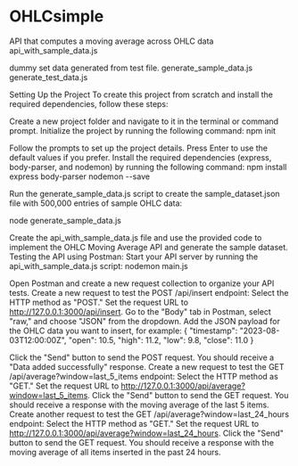 # OHLCsimple
API that computes a moving average across OHLC data
api_with_sample_data.js

dummy set data generated from test file.
generate_sample_data.js
generate_test_data.js

Setting Up the Project
To create this project from scratch and install the required dependencies, follow these steps:

Create a new project folder and navigate to it in the terminal or command prompt.
Initialize the project by running the following command:
  npm init
        
Follow the prompts to set up the project details. Press Enter to use the default values if you prefer.
Install the required dependencies (express, body-parser, and nodemon) by running the following command:
  npm install express body-parser nodemon --save

Run the generate_sample_data.js script to create the sample_dataset.json file with 500,000 entries of sample OHLC data:

node generate_sample_data.js

Create the api_with_sample_data.js file and use the provided code to implement the OHLC Moving Average API and generate the sample dataset.
Testing the API using Postman:
Start your API server by running the api_with_sample_data.js script:
  nodemon main.js
        
Open Postman and create a new request collection to organize your API tests.
Create a new request to test the POST /api/insert endpoint:
Select the HTTP method as "POST."
Set the request URL to http://127.0.0.1:3000/api/insert.
Go to the "Body" tab in Postman, select "raw," and choose "JSON" from the dropdown.
Add the JSON payload for the OHLC data you want to insert, for example:
  {
    "timestamp": "2023-08-03T12:00:00Z",
    "open": 10.5,
    "high": 11.2,
    "low": 9.8,
    "close": 11.0
  }
          
Click the "Send" button to send the POST request. You should receive a "Data added successfully" response.
Create a new request to test the GET /api/average?window=last_5_items endpoint:
Select the HTTP method as "GET."
Set the request URL to http://127.0.0.1:3000/api/average?window=last_5_items.
Click the "Send" button to send the GET request. You should receive a response with the moving average of the last 5 items.
Create another request to test the GET /api/average?window=last_24_hours endpoint:
Select the HTTP method as "GET."
Set the request URL to http://127.0.0.1:3000/api/average?window=last_24_hours.
Click the "Send" button to send the GET request. You should receive a response with the moving average of all items inserted in the past 24 hours.